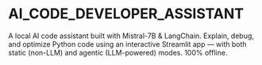 # AI_CODE_DEVELOPER_ASSISTANT
A local AI code assistant built with Mistral-7B &amp; LangChain. Explain, debug, and optimize Python code using an interactive Streamlit app — with both static (non-LLM) and agentic (LLM-powered) modes. 100% offline.
